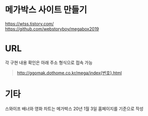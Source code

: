 # 메가박스 사이트 만들기

https://wtss.tistory.com/  
https://github.com/webstoryboy/megabox2019

# URL

각 구현 내용 확인은 아래 주소 형식으로 접속 가능  
> http://ggomak.dothome.co.kr/mega/index{번호}.html


# 기타

스와이프 배너와 영화 차트는 메가박스 20년 1월 3일 홈페이지를 기준으로 작성
